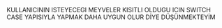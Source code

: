 KULLANICININ ISTEYECEGI MEYVELER KISITLI OLDUGU ICIN SWITCH CASE YAPISIYLA YAPMAK DAHA UYGUN OLUR DİYE DÜŞÜNMEKTEYİM
